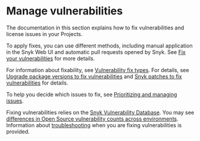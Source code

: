 # Manage vulnerabilities

The documentation in this section explains how to fix vulnerabilities and license issues in your Projects.

To apply fixes, you can use different methods, including manual application in the Snyk Web UI and automatic pull requests opened by Snyk. See [Fix your vulnerabilities](fix-your-vulnerabilities.md) for more details.

For information about fixability, see [Vulnerability fix types](vulnerability-fix-types.md). For details, see [Upgrade package versions to fix vulnerabilities](upgrade-package-versions-to-fix-vulnerabilities.md) and [Snyk patches to fix vulnerabilities](snyk-patches-to-fix-vulnerabilities.md) for details.

To help you decide which issues to fix, see [Prioritizing and managing issues](../../find-and-manage-priority-issues/).

Fixing vulnerabilities relies on the [Snyk Vulnerability Database](snyk-vulnerability-database.md). You may see [differences in Open Source vulnerability counts across environments](differences-in-open-source-vulnerability-counts-across-environments.md). Information about [troubleshooting](troubleshoot-fixing-open-source-vulnerabilities.md) when you are fixing vulnerabilities is provided.

